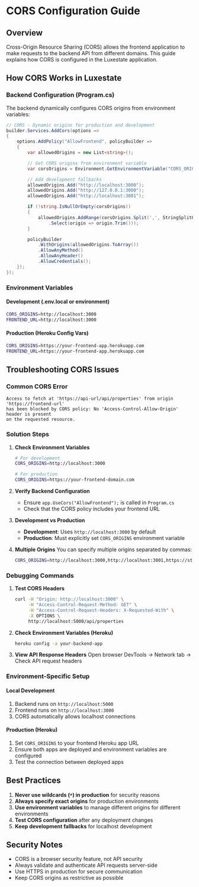# CORS Configuration Guide

## Overview
Cross-Origin Resource Sharing (CORS) allows the frontend application to make requests to the backend API from different domains. This guide explains how CORS is configured in the Luxestate application.

## How CORS Works in Luxestate

### Backend Configuration (Program.cs)
The backend dynamically configures CORS origins from environment variables:

```csharp
// CORS - Dynamic origins for production and development
builder.Services.AddCors(options =>
{
    options.AddPolicy("AllowFrontend", policyBuilder =>
    {
        var allowedOrigins = new List<string>();

        // Get CORS origins from environment variable
        var corsOrigins = Environment.GetEnvironmentVariable("CORS_ORIGINS");

        // Add development fallbacks
        allowedOrigins.Add("http://localhost:3000");
        allowedOrigins.Add("http://127.0.0.1:3000");
        allowedOrigins.Add("http://localhost:3001");

        if (!string.IsNullOrEmpty(corsOrigins))
        {
            allowedOrigins.AddRange(corsOrigins.Split(',', StringSplitOptions.RemoveEmptyEntries)
                .Select(origin => origin.Trim()));
        }

        policyBuilder
            .WithOrigins(allowedOrigins.ToArray())
            .AllowAnyMethod()
            .AllowAnyHeader()
            .AllowCredentials();
    });
});
```

### Environment Variables

#### Development (.env.local or environment)
```bash
CORS_ORIGINS=http://localhost:3000
FRONTEND_URL=http://localhost:3000
```

#### Production (Heroku Config Vars)
```bash
CORS_ORIGINS=https://your-frontend-app.herokuapp.com
FRONTEND_URL=https://your-frontend-app.herokuapp.com
```

## Troubleshooting CORS Issues

### Common CORS Error
```
Access to fetch at 'https://api-url/api/properties' from origin 'https://frontend-url'
has been blocked by CORS policy: No 'Access-Control-Allow-Origin' header is present
on the requested resource.
```

### Solution Steps

1. **Check Environment Variables**
   ```bash
   # For development
   CORS_ORIGINS=http://localhost:3000

   # For production
   CORS_ORIGINS=https://your-frontend-domain.com
   ```

2. **Verify Backend Configuration**
   - Ensure `app.UseCors("AllowFrontend");` is called in `Program.cs`
   - Check that the CORS policy includes your frontend URL

3. **Development vs Production**
   - **Development**: Uses `http://localhost:3000` by default
   - **Production**: Must explicitly set `CORS_ORIGINS` environment variable

4. **Multiple Origins**
   You can specify multiple origins separated by commas:
   ```bash
   CORS_ORIGINS=http://localhost:3000,http://localhost:3001,https://staging-app.herokuapp.com
   ```

### Debugging Commands

1. **Test CORS Headers**
   ```bash
   curl -H "Origin: http://localhost:3000" \
        -H "Access-Control-Request-Method: GET" \
        -H "Access-Control-Request-Headers: X-Requested-With" \
        -X OPTIONS \
        http://localhost:5000/api/properties
   ```

2. **Check Environment Variables (Heroku)**
   ```bash
   heroku config -a your-backend-app
   ```

3. **View API Response Headers**
   Open browser DevTools → Network tab → Check API request headers

### Environment-Specific Setup

#### Local Development
1. Backend runs on `http://localhost:5000`
2. Frontend runs on `http://localhost:3000`
3. CORS automatically allows localhost connections

#### Production (Heroku)
1. Set `CORS_ORIGINS` to your frontend Heroku app URL
2. Ensure both apps are deployed and environment variables are configured
3. Test the connection between deployed apps

## Best Practices

1. **Never use wildcards (`*`) in production** for security reasons
2. **Always specify exact origins** for production environments
3. **Use environment variables** to manage different origins for different environments
4. **Test CORS configuration** after any deployment changes
5. **Keep development fallbacks** for localhost development

## Security Notes

- CORS is a browser security feature, not API security
- Always validate and authenticate API requests server-side
- Use HTTPS in production for secure communication
- Keep CORS origins as restrictive as possible
